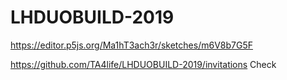 # LHDUOBUILD-2019

https://editor.p5js.org/Ma1hT3ach3r/sketches/m6V8b7G5F

https://github.com/TA4life/LHDUOBUILD-2019/invitations
Check
